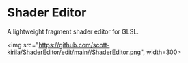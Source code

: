 # Shader Editor
A lightweight fragment shader editor for GLSL.

<img src="https://github.com/scott-kirila/ShaderEditor/edit/main//ShaderEditor.png", width=300>

